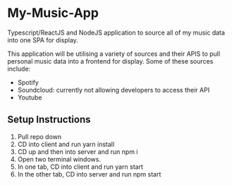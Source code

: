 # My-Music-App

Typescript/ReactJS and NodeJS application to source all of my music data into one SPA for display.

This application will be utilising a variety of sources and their APIS to pull personal music data into a frontend for display.
Some of these sources include:

- Spotify
- Soundcloud: currently not allowing developers to access their API
- Youtube

## Setup Instructions

1. Pull repo down
2. CD into client and run yarn install
3. CD up and then into server and run npm i
4. Open two terminal windows.
5. In one tab, CD into client and run yarn start
6. In the other tab, CD into server and run npm start
